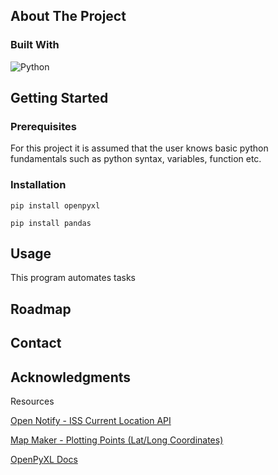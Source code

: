 

## About The Project

### Built With

![Python](https://img.shields.io/badge/python-3670A0?style=for-the-badge&logo=python&logoColor=ffdd54)


## Getting Started

### Prerequisites

For this project it is assumed that the user knows basic python fundamentals such as python syntax, variables, function etc.

### Installation

```
pip install openpyxl
```

```
pip install pandas
```

## Usage

This program automates tasks 

## Roadmap

## Contact

## Acknowledgments

Resources

[Open Notify - ISS Current Location API](http://open-notify.org/Open-Notify-API/ISS-Location-Now/)

[Map Maker - Plotting Points (Lat/Long Coordinates)](https://maps.co/help/data/plot-lat-lng-coordinates)

[OpenPyXL Docs](https://openpyxl.readthedocs.io/en/stable/)



